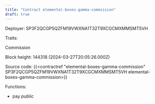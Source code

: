 ```yaml
---
title: "Contract elemental-boxes-gamma-commission"
draft: true
---
```

Deployer: SP3F2QCGP5QZFM19VWXNA1T32T9XCGCMXMMSMT5VH

Traits:
 
Commission


Block height: 144318 (2024-03-27T20:05:26.000Z)

Source code: {{<contractref "elemental-boxes-gamma-commission" SP3F2QCGP5QZFM19VWXNA1T32T9XCGCMXMMSMT5VH elemental-boxes-gamma-commission>}}

Functions:

* pay _public_
